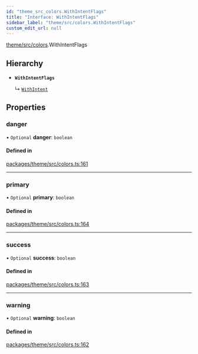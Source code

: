 ```yaml
---
id: "theme_src_colors.WithIntentFlags"
title: "Interface: WithIntentFlags"
sidebar_label: "theme/src/colors.WithIntentFlags"
custom_edit_url: null
---
```


[theme/src/colors](../modules/theme_src_colors.md).WithIntentFlags

## Hierarchy

- **`WithIntentFlags`**

  ↳ [`WithIntent`](theme_src_colors.WithIntent.md)

## Properties

### danger

• `Optional` **danger**: `boolean`

#### Defined in

[packages/theme/src/colors.ts:161](https://github.com/rozzzly/overcast-ui/blob/23b69a1/packages/theme/src/colors.ts#L161)

___

### primary

• `Optional` **primary**: `boolean`

#### Defined in

[packages/theme/src/colors.ts:164](https://github.com/rozzzly/overcast-ui/blob/23b69a1/packages/theme/src/colors.ts#L164)

___

### success

• `Optional` **success**: `boolean`

#### Defined in

[packages/theme/src/colors.ts:163](https://github.com/rozzzly/overcast-ui/blob/23b69a1/packages/theme/src/colors.ts#L163)

___

### warning

• `Optional` **warning**: `boolean`

#### Defined in

[packages/theme/src/colors.ts:162](https://github.com/rozzzly/overcast-ui/blob/23b69a1/packages/theme/src/colors.ts#L162)
